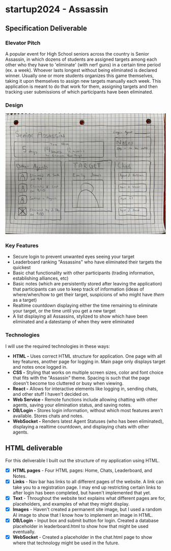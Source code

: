 # startup2024 - Assassin

## Specification Deliverable
### Elevator Pitch
A popular event for High School seniors across the country is Senior Assassin, in which dozens of students are assigned targets among each other who they have to 'eliminate' (with nerf guns) in a certain time period (ex. a week). Whoever lasts longest without being eliminated is declared winner. Usually one or more students organizes this game themselves, taking it upon themselves to assign new targets manually each week. This application is meant to do that work for them, assigning targets and then tracking user submissions of which participants have been eliminated. 

### Design
![Design mockup for main application page.](260applicationMockup.jpg)

### Key Features
* Secure login to prevent unwanted eyes seeing your target
* Leaderboard ranking "Assassins" who have eliminated their targets the quickest
* Basic chat functionality with other participants (trading information, establishing alliances, etc)
* Basic notes (which are persistently stored after leaving the application) that participants can use to keep track of information (ideas of where/when/how to get their target, suspicions of who might have _them_ as a target)
* Realtime countdown displaying either the time remaining to eliminate your target, or the time until you get a new target
* A list displaying all Assassins, stylized to show which have been eliminated and a datestamp of when they were eliminated

### Technologies
I will use the required technologies in these ways:
* **HTML -** Uses correct HTML structure for application. One page with all key features, another page for logging in. Main page only displays target and notes once logged in.
* **CSS -** Styling that works on multiple screen sizes, color and font choice that fits with the "Assassin" theme. Spacing is such that the page doesn't become too cluttered or busy when viewing.
* **React -** Allows for interactive elements like logging in, sending chats, and other stuff I haven't decided on.
* **Web Service -** Remote functions include allowing chatting with other agents, saving your elimination status, and saving notes.
* **DB/Login -** Stores login information, without which most features aren't available. Stores chats and notes.
* **WebSocket -** Renders latest Agent Statuses (who has been eliminated), displaying a realtime countdown, and displaying chats with other agents.

## HTML deliverable

For this deliverable I built out the structure of my application using HTML.

- [x] **HTML pages** - Four HTML pages: Home, Chats, Leaderboard, and Notes.
- [x] **Links** - Nav bar has links to all different pages of the website. A link can take you to a registration page. I may end up restricting certain links to after login has been completed, but haven't implemented that yet.
- [x] **Text** - Throughout the website text explains what different pages are for, placeholders, and examples of what they might display.
- [x] **Images** - Haven't created a permanent site image, but I used a random AI image to show that I know how to implement an image in HTML.
- [x] **DB/Login** - Input box and submit button for login. Created a database placeholder in leaderboard.html to show how that might be used eventually.
- [x] **WebSocket** - Created a placeholder in the chat.html page to show where that technology might be used in the future.
